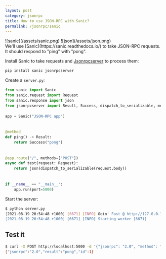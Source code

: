 ```yaml
---
layout: post
category: jsonrpc
title: How to use JSON-RPC with Sanic?
permalink: /jsonrpc/sanic
---
```

<div class="wide-logos" markdown="1">
![sanic](/assets/sanic.png)
![json](/assets/json.png)
</div>

<div id="intro" markdown="1">
We'll use [Sanic](https://sanic.readthedocs.io/) to take JSON-RPC requests. It
should respond to "ping" with "pong".
</div>

Install Sanic to take requests and
[Jsonrpcserver](https://www.jsonrpcserver.com/) to process them:

```sh
pip install sanic jsonrpcserver
```

Create a `server.py`:

```python
from sanic import Sanic
from sanic.request import Request
from sanic.response import json
from jsonrpcserver import Result, Success, dispatch_to_serializable, method

app = Sanic("JSON-RPC app")


@method
def ping() -> Result:
    return Success("pong")


@app.route("/", methods=["POST"])
async def test(request: Request):
    return json(dispatch_to_serializable(request.body))


if __name__ == "__main__":
    app.run(port=5000)
```

Start the server:
```sh
$ python server.py
[2021-08-19 20:54:48 +1000] [6671] [INFO] Goin' Fast @ http://127.0.0.1:5000
[2021-08-19 20:54:48 +1000] [6671] [INFO] Starting worker [6671]
```

## Test it

```sh
$ curl -X POST http://localhost:5000 -d '{"jsonrpc": "2.0", "method": "ping", "id": 1}'
{"jsonrpc":"2.0","result":"pong","id":1}
```
